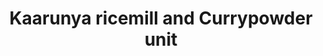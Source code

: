 ---
title: "Kaarunya ricemill and Currypowder unit"
url: /kollam/kaarunya-ricemill-and-currypowder-unit/
shop: shop
---